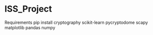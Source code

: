 # ISS_Project


Requirements 
pip install cryptography scikit-learn pycryptodome scapy matplotlib pandas numpy
